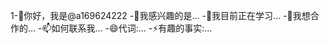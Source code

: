 1-👋你好，我是@a169624222
-👀我感兴趣的是...
-🌱我目前正在学习...
-💞我想合作的️...
-📫如何联系我...
-😄代词:...
-⚡有趣的事实:...

<!---
a169624222/a169624222是✨特殊✨存储库，因为它的“README.md”（此文件）出现在您的GitHub个人资料中。
您可以单击预览链接查看您的更改。
--->
